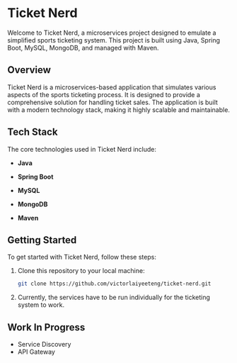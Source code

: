 # Ticket Nerd

Welcome to Ticket Nerd, a microservices project designed to emulate a simplified sports ticketing system. This project is built using Java, Spring Boot, MySQL, MongoDB, and managed with Maven.

## Overview

Ticket Nerd is a microservices-based application that simulates various aspects of the sports ticketing process. It is designed to provide a comprehensive solution for handling ticket sales. The application is built with a modern technology stack, making it highly scalable and maintainable.

## Tech Stack

The core technologies used in Ticket Nerd include:

- **Java** 

- **Spring Boot**

- **MySQL** 

- **MongoDB** 

- **Maven** 

## Getting Started

To get started with Ticket Nerd, follow these steps:

1. Clone this repository to your local machine:

   ```bash
   git clone https://github.com/victorlaiyeeteng/ticket-nerd.git
   
2. Currently, the services have to be run individually for the ticketing system to work.

## Work In Progress

* Service Discovery
* API Gateway
